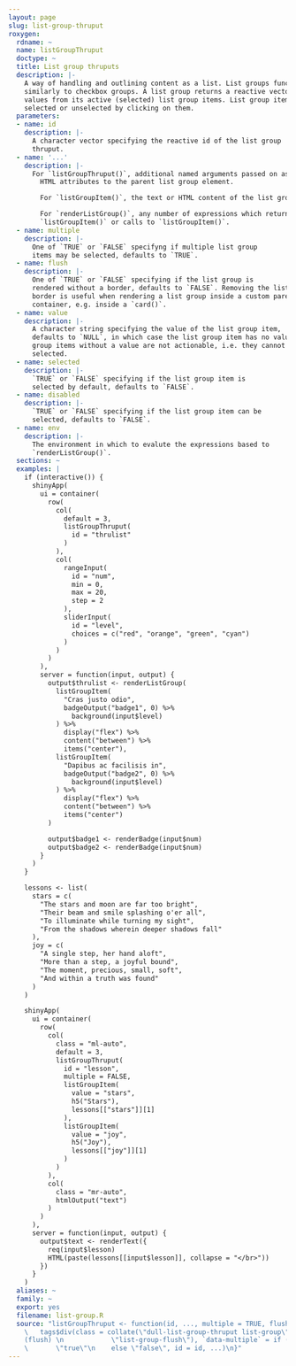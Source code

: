 ```yaml
---
layout: page
slug: list-group-thruput
roxygen:
  rdname: ~
  name: listGroupThruput
  doctype: ~
  title: List group thruputs
  description: |-
    A way of handling and outlining content as a list. List groups function
    similarly to checkbox groups. A list group returns a reactive vector of
    values from its active (selected) list group items. List group items are
    selected or unselected by clicking on them.
  parameters:
  - name: id
    description: |-
      A character vector specifying the reactive id of the list group
      thruput.
  - name: '...'
    description: |-
      For `listGroupThruput()`, additional named arguments passed on as
        HTML attributes to the parent list group element.

        For `listGroupItem()`, the text or HTML content of the list group item.

        For `renderListGroup()`, any number of expressions which return a
        `listGroupItem()` or calls to `listGroupItem()`.
  - name: multiple
    description: |-
      One of `TRUE` or `FALSE` specifyng if multiple list group
      items may be selected, defaults to `TRUE`.
  - name: flush
    description: |-
      One of `TRUE` or `FALSE` specifying if the list group is
      rendered without a border, defaults to `FALSE`. Removing the list group
      border is useful when rendering a list group inside a custom parent
      container, e.g. inside a `card()`.
  - name: value
    description: |-
      A character string specifying the value of the list group item,
      defaults to `NULL`, in which case the list group item has no value. List
      group items without a value are not actionable, i.e. they cannot be
      selected.
  - name: selected
    description: |-
      `TRUE` or `FALSE` specifying if the list group item is
      selected by default, defaults to `FALSE`.
  - name: disabled
    description: |-
      `TRUE` or `FALSE` specifying if the list group item can be
      selected, defaults to `FALSE`.
  - name: env
    description: |-
      The environment in which to evalute the expressions based to
      `renderListGroup()`.
  sections: ~
  examples: |
    if (interactive()) {
      shinyApp(
        ui = container(
          row(
            col(
              default = 3,
              listGroupThruput(
                id = "thrulist"
              )
            ),
            col(
              rangeInput(
                id = "num",
                min = 0,
                max = 20,
                step = 2
              ),
              sliderInput(
                id = "level",
                choices = c("red", "orange", "green", "cyan")
              )
            )
          )
        ),
        server = function(input, output) {
          output$thrulist <- renderListGroup(
            listGroupItem(
              "Cras justo odio",
              badgeOutput("badge1", 0) %>%
                background(input$level)
            ) %>%
              display("flex") %>%
              content("between") %>%
              items("center"),
            listGroupItem(
              "Dapibus ac facilisis in",
              badgeOutput("badge2", 0) %>%
                background(input$level)
            ) %>%
              display("flex") %>%
              content("between") %>%
              items("center")
          )

          output$badge1 <- renderBadge(input$num)
          output$badge2 <- renderBadge(input$num)
        }
      )
    }

    lessons <- list(
      stars = c(
        "The stars and moon are far too bright",
        "Their beam and smile splashing o'er all",
        "To illuminate while turning my sight",
        "From the shadows wherein deeper shadows fall"
      ),
      joy = c(
        "A single step, her hand aloft",
        "More than a step, a joyful bound",
        "The moment, precious, small, soft",
        "And within a truth was found"
      )
    )

    shinyApp(
      ui = container(
        row(
          col(
            class = "ml-auto",
            default = 3,
            listGroupThruput(
              id = "lesson",
              multiple = FALSE,
              listGroupItem(
                value = "stars",
                h5("Stars"),
                lessons[["stars"]][1]
              ),
              listGroupItem(
                value = "joy",
                h5("Joy"),
                lessons[["joy"]][1]
              )
            )
          ),
          col(
            class = "mr-auto",
            htmlOutput("text")
          )
        )
      ),
      server = function(input, output) {
        output$text <- renderText({
          req(input$lesson)
          HTML(paste(lessons[[input$lesson]], collapse = "</br>"))
        })
      }
    )
  aliases: ~
  family: ~
  export: yes
  filename: list-group.R
  source: "listGroupThruput <- function(id, ..., multiple = TRUE, flush = FALSE) {\n
    \   tags$div(class = collate(\"dull-list-group-thruput list-group\", \n        if
    (flush) \n            \"list-group-flush\"), `data-multiple` = if (multiple) \n
    \       \"true\"\n    else \"false\", id = id, ...)\n}"
---
```

